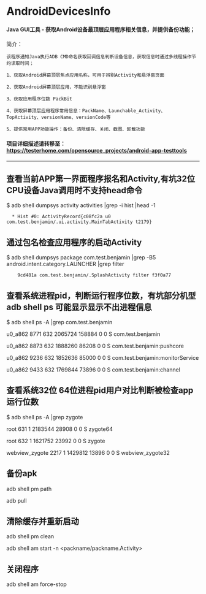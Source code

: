 

# AndroidDevicesInfo


#### Java GUI工具 - 获取Android设备最顶层应用程序相关信息，并提供备份功能；



简介：

	该程序通知Java执行ADB CMD命名获取回调信息判断设备信息，获取信息时通过多线程操作节约读取时间；
	
	1、获取Android屏幕顶层焦点应用名称，可用于辨别Activity和悬浮窗页面
	
	2、获取Android屏幕顶层应用，不能识别悬浮窗
	
	3、获取应用程序位数 PackBit

	4、获取屏幕顶层应用程序常用信息：PackName、Launchable_Activity、TopActivity、versionName、versionCode等
	
	5、提供常用APP功能操作：备份、清除缓存、关闭、截图、卸载功能


#### 项目详细描述请转移至：https://testerhome.com/opensource_projects/android-app-testtools



--------------------------------------------------



## 查看当前APP第一界面程序报名和Activity,有坑32位CPU设备Java调用时不支持head命令
$ adb shell dumpsys activity activities  |grep -i hist |head -1

      * Hist #0: ActivityRecord{c08fc2a u0 com.test.benjamin/.ui.activity.MainTabActivity t2179}

	  
## 通过包名检查应用程序的启动Activity
$ adb shell dumpsys package com.test.benjamin |grep -B5 android.intent.category.LAUNCHER  |grep filter

        9cd481a com.test.benjamin/.SplashActivity filter f3f0a77
		

		
## 查看系统进程pid，判断运行程序位数，有坑部分机型 adb shell ps 可能显示显示不出进程信息
$ adb shell ps -A |grep com.test.benjamin

u0_a862       8771   632 2065724 158884 0                   0 S com.test.benjamin

u0_a862       8873   632 1888260  86208 0                   0 S com.test.benjamin:pushcore

u0_a862       9236   632 1852636  85000 0                   0 S com.test.benjamin:monitorService

u0_a862       9433   632 1769844  73896 0                   0 S com.test.benjamin:channel


## 查看系统32位 64位进程pid用户对比判断被检查app运行位数
$ adb shell ps -A |grep zygote

root           631     1 2183544  28908 0                   0 S zygote64

root           632     1 1621752  23992 0                   0 S zygote

webview_zygote 2217    1 1429812  13896 0                   0 S webview_zygote32



## 备份apk
adb shell pm path <packname>

adb pull <path>



## 清除缓存并重新启动
adb shell pm clean <packname>

adb shell am start -n  <packname/packname.Activity>



## 关闭程序
adb shell am force-stop <packname>

